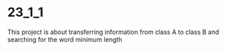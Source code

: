 # 23_1_1 
This project is about transferring information from class A to class B and searching for the word minimum length
